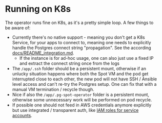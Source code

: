 # Running on K8s

The operator runs fine on K8s, as it's a pretty simple loop. A few things to be aware of:

* Currently there's no native support - meaning you don't get a K8s Service, for your apps to connect to, meaning one
  needs to explicitly handle the Postgres connect string "propagation". See the according [docs/README_integration.md](https://github.com/pg-spot-ops/pg-spot-operator/blob/main/docs/README_integration.md).
  - If the instance is for ad-hoc usage, one can also just use a fixed IP and extract the connect string once from the logs
* The `/app/.ssh` folder should be a persistent mount, otherwise if an unlucky situation happens where both the Spot VM
 and the pod get interrupted close to each other, the new pod will not have SSH / Ansible level access and can't re-try
 the Postgres setup. One can fix that with a manual VM termination / recycle though.
* Nice if also the `/app/.pg-spot-operator` folder is a persistent mount, otherwise some unnecessary work will be performed
  on pod recycle.
* If possible one should not feed in AWS credentials anymore explicitly but use integrated / transparent auth, like
  [IAM roles for service accounts](https://docs.aws.amazon.com/eks/latest/userguide/iam-roles-for-service-accounts.html).
